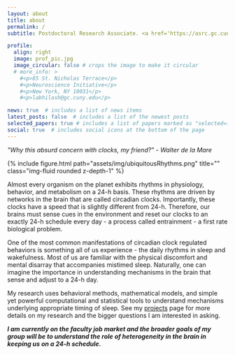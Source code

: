 ```yaml
---
layout: about
title: about
permalink: /
subtitle: Postdoctoral Research Associate. <a href='https://asrc.gc.cuny.edu'> CUNY Advanced Science Research Center</a>.

profile:
  align: right
  image: prof_pic.jpg
  image_circular: false # crops the image to make it circular
  # more_info: >
    #<p>85 St. Nicholas Terrace</p>
    #<p>Neuroscience Initiative</p>
    #<p>New York, NY 10031</p>
    #<p>labhilash@gc.cuny.edu</p>

news: true  # includes a list of news items
latest_posts: false  # includes a list of the newest posts
selected_papers: true # includes a list of papers marked as "selected={true}"
social: true  # includes social icons at the bottom of the page
---
```


<i>"Why this absurd concern with clocks, my friend?" - Walter de la Mare</i>

<div class="row">
    <div class="col-sm mt-3 mt-md-0">
        {% include figure.html path="assets/img/ubiquitousRhythms.png" title="" class="img-fluid rounded z-depth-1" %}
    </div>
</div>

Almost every organism on the planet exhibits rhythms in physiology, behavior, and metabolism on a 24-h basis. These rhythms are driven by networks in the brain that are called circadian clocks. Importantly, these clocks have a speed that is slightly different from 24-h. Therefore, our brains must sense cues in the environment and reset our clocks to an exactly 24-h schedule every day - a process called entrainment - a first rate biological problem.

One of the most common manifestations of circadian clock regulated behaviors is something all of us experience - the daily rhythms in sleep and wakefulness. Most of us are familiar with the physical discomfort and mental disarray that accompanies mistimed sleep. Naturally, one can imagine the importance in understanding mechanisms in the brain that sense and adjust to a 24-h day.

My research uses behavioral methods, mathematical models, and simple yet powerful computational and statistical tools to understand mechanisms underlying appropriate timing of sleep. See my [projects](https://abhilashlakshman.github.io/projects/) page for more details on my research and the bigger questions I am interested in asking.

<b><i>I am currently on the faculty job market and the broader goals of my group will be to understand the role of heterogeneity in the brain in keeping us on a 24-h schedule.</i></b>
